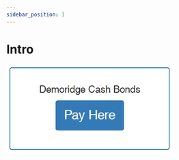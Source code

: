 ```yaml
---
sidebar_position: 1
---
```


# Intro

![Docs Version Dropdown](../../../static/files/cash-bonds.png)

